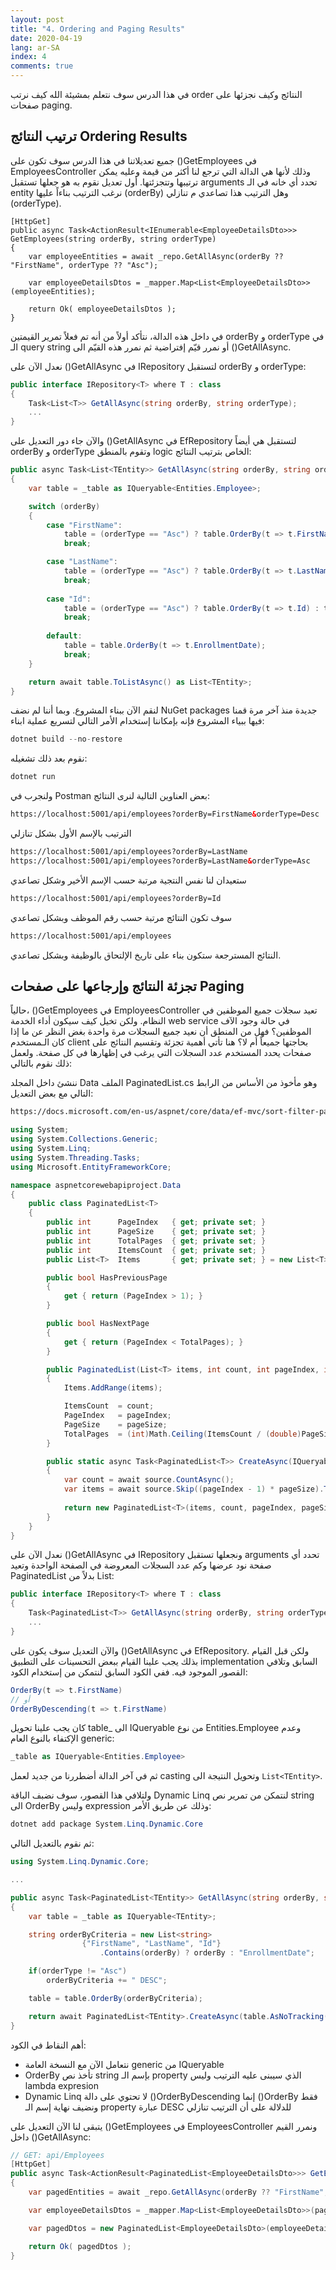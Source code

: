```yaml
---
layout: post
title: "4. Ordering and Paging Results"
date: 2020-04-19
lang: ar-SA
index: 4
comments: true
---
```


في هذا الدرس سوف نتعلم بمشيئة الله كيف نرتب order النتائج وكيف نجزئها على صفحات paging.

## ترتيب النتائج Ordering Results

جميع تعديلاتنا في هذا الدرس سوف تكون على ()GetEmployees في EmployeesController وذلك لأنها هي الدالة التي ترجع لنا أكثر من قيمة وعليه يمكن ترتيبها وتتجزئتها. أول تعديل نقوم به هو جعلها تستقبل arguments تحدد أي خانه في الـ entity نرغب الترتيب بناءاً عليها (orderBy) وهل الترتيب هذا تصاعدي م تنازلي (orderType).

```charp
[HttpGet]
public async Task<ActionResult<IEnumerable<EmployeeDetailsDto>>> GetEmployees(string orderBy, string orderType)
{
	var employeeEntities = await _repo.GetAllAsync(orderBy ?? "FirstName", orderType ?? "Asc");

	var employeeDetailsDtos = _mapper.Map<List<EmployeeDetailsDto>>(employeeEntities);

	return Ok( employeeDetailsDtos );
}
```

في داخل هذه الدالة، نتأكد أولاً من أنه تم فعلاً تمرير القيمتين orderBy و orderType في الـ query string أو نمرر قيّم إفتراضية ثم نمرر هذه القيّم الى ()GetAllAsync.

نعدل الآن على ()GetAllAsync في IRepository لتستقبل orderBy و orderType:

```csharp
public interface IRepository<T> where T : class
{ 
	Task<List<T>> GetAllAsync(string orderBy, string orderType);
	...
}
```

والآن جاء دور التعديل على ()GetAllAsync في EfRepository لتستقبل هي أيضاً orderBy و orderType وتقوم بالمنطق logic الخاص بترتيب النتائج:

```csharp
public async Task<List<TEntity>> GetAllAsync(string orderBy, string orderType)
{
	var table = _table as IQueryable<Entities.Employee>;

	switch (orderBy)
	{
		case "FirstName":
			table = (orderType == "Asc") ? table.OrderBy(t => t.FirstName) : table.OrderByDescending(t => t.FirstName);
			break;

		case "LastName":
			table = (orderType == "Asc") ? table.OrderBy(t => t.LastName) : table.OrderByDescending(t => t.LastName);
			break;
			
		case "Id":
			table = (orderType == "Asc") ? table.OrderBy(t => t.Id) : table.OrderByDescending(t => t.Id);
			break;
			
		default:
			table = table.OrderBy(t => t.EnrollmentDate);
			break;
	}

	return await table.ToListAsync() as List<TEntity>;
}
```

لنقم الآن ببناء المشروع. وبما أننا لم نضف NuGet packages جديدة منذ آخر مرة قمنا فيها ببياء المشروع فإنه بإمكاننا إستخدام الأمر التالي لتسريع عملية ابناء:

```csharp
dotnet build --no-restore
```

نقوم بعد ذلك تشغيله:

```csharp
dotnet run
```

ولنجرب في Postman بعض العناوين التالية لنرى النتائج:

```html
https://localhost:5001/api/employees?orderBy=FirstName&orderType=Desc
```

الترتيب بالإسم الأول بشكل تنازلي

```html
https://localhost:5001/api/employees?orderBy=LastName
https://localhost:5001/api/employees?orderBy=LastName&orderType=Asc
```

ستعيدان لنا نفس النتجية مرتبة حسب الإسم الأخير وشكل تصاعدي

```html
https://localhost:5001/api/employees?orderBy=Id
```

سوف تكون النتائج مرتبة حسب رقم الموظف وبشكل تصاعدي

```html
https://localhost:5001/api/employees
```

النتائج المسترجعة ستكون بناء على تاريخ الإلتحاق بالوظيفة وبشكل تصاعدي.

## تجزئة النتائج وإرجاعها على صفحات Paging

حالياً، ()GetEmployees في EmployeesController تعيد سجلات جميع الموظفين في النظام. ولكن تخيل كيف سيكون أداء الخدمة web service في حالة وجود الآف الموظفين؟ فهل من المنطق أن نعيد جميع السجلات مرة واحدة بغض النظر عن ما إذا كان الـمستخدم client بحاجتها جميعاً أم لا؟ هنا تأتي أهمية تجزئة وتقسيم النتائج على صفحات يحدد المستخدم عدد السجلات التي يرغب في إظهارها في كل صفحة. ولعمل ذلك نقوم بالتالي:

ننشئ داخل المجلد Data الملف PaginatedList.cs وهو مأخوذ من الأساس من الرابط التالي مع بعض التعديل:

```html
https://docs.microsoft.com/en-us/aspnet/core/data/ef-mvc/sort-filter-page?view=aspnetcore-3.1#add-paging-to-students-index
```

```csharp
using System;
using System.Collections.Generic;
using System.Linq;
using System.Threading.Tasks;
using Microsoft.EntityFrameworkCore;

namespace aspnetcorewebapiproject.Data
{
    public class PaginatedList<T>
    {
        public int      PageIndex   { get; private set; }
        public int      PageSize    { get; private set; }
        public int      TotalPages  { get; private set; }
        public int      ItemsCount  { get; private set; }
        public List<T>  Items       { get; private set; } = new List<T>();

        public bool HasPreviousPage
        {
            get { return (PageIndex > 1); }
        }

        public bool HasNextPage
        {
            get { return (PageIndex < TotalPages); }
        }

        public PaginatedList(List<T> items, int count, int pageIndex, int pageSize)
        {
            Items.AddRange(items);

            ItemsCount  = count;
            PageIndex   = pageIndex;
            PageSize    = pageSize;
            TotalPages  = (int)Math.Ceiling(ItemsCount / (double)PageSize);            
        }

        public static async Task<PaginatedList<T>> CreateAsync(IQueryable<T> source, int pageIndex, int pageSize)
        {
            var count = await source.CountAsync();
            var items = await source.Skip((pageIndex - 1) * pageSize).Take(pageSize).ToListAsync();
            
            return new PaginatedList<T>(items, count, pageIndex, pageSize);
        }
    }
}
```

نعدل الآن على ()GetAllAsync في IRepository ونجعلها تستقبل arguments تحدد أي صفحة نود عرضها وكم عدد السجلات المعروضة في الصفحة الواحدة وتعيد PaginatedList بدلاً من List:

```csharp
public interface IRepository<T> where T : class
{ 
	Task<PaginatedList<T>> GetAllAsync(string orderBy, string orderType, int pageIndex, int pageSize);
	...
} 
```

والآن التعديل سوف يكون على ()GetAllAsync في EfRepository. ولكن قبل القيام بذلك يجب علينا القيام ببعض التحسينات على التطبيق implementation السابق وتلافي القصور الموجود فيه. ففي الكود السابق لنتمكن من إستخدام الكود:

```csharp
OrderBy(t => t.FirstName)
// أو
OrderByDescending(t => t.FirstName)
```

كان يجب علينا تحويل table_ الى IQueryable من نوع Entities.Employee وعدم الإكتفاء بالنوع العام generic:

```csharp
_table as IQueryable<Entities.Employee>
```

ثم في آخر الدالة أضطررنا من جديد لعمل casting وتحويل النتيجة الى `List<TEntity>`.

ولتلافي هذا القصور، سوف نضبف الباقة Dynamic Linq لنتمكن من تمرير نص string الى OrderBy وليس expression وذلك عن طريق الأمر:

```csharp
dotnet add package System.Linq.Dynamic.Core
```

ثم نقوم بالتعديل التالي:

```csharp
using System.Linq.Dynamic.Core;

...

public async Task<PaginatedList<TEntity>> GetAllAsync(string orderBy, string orderType, int pageIndex, int pageSize)
{
	var table = _table as IQueryable<TEntity>;

	string orderByCriteria = new List<string> 
				{"FirstName", "LastName", "Id"}
					.Contains(orderBy) ? orderBy : "EnrollmentDate";

	if(orderType != "Asc")        
		orderByCriteria += " DESC";            

	table = table.OrderBy(orderByCriteria);

	return await PaginatedList<TEntity>.CreateAsync(table.AsNoTracking(), pageIndex, pageSize); 
}
```

أهم النقاط في الكود:

* نتعامل الآن مع النسخة العامة generic من IQueryable<TEntity>
* OrderBy تأخذ نص string بإسم الـ property الذي سيبنى عليه الترتيب وليس lambda expresion
* Dynamic Linq لا تحتوي على دالة ()OrderByDescending إنما ()OrderBy فقط ونضيف نهاية إسم الـ property عبارة DESC للدلالة على أن الترتيب تنازلي

يتبقى لنا الآن التعديل على ()GetEmployees في EmployeesController      ونمرر القيم داخل ()GetAllAsync:

```csharp
// GET: api/Employees
[HttpGet]
public async Task<ActionResult<PaginatedList<EmployeeDetailsDto>>> GetEmployees(string orderBy, string orderType, int? pageIndex, int? pageSize)
{
	var pagedEntities = await _repo.GetAllAsync(orderBy ?? "FirstName", orderType ?? "Asc", pageIndex ?? 1, pageSize ?? 3);

	var employeeDetailsDtos = _mapper.Map<List<EmployeeDetailsDto>>(pagedEntities.Items);

	var pagedDtos = new PaginatedList<EmployeeDetailsDto>(employeeDetailsDtos, pagedEntities.ItemsCount, pagedEntities.PageIndex, pagedEntities.PageSize);

	return Ok( pagedDtos );
}
```